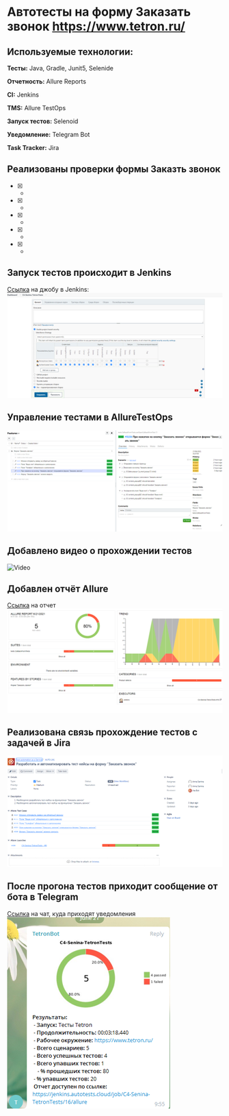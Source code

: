 # Автотесты на форму Заказать звонок https://www.tetron.ru/

## Используемые технологии:
**Тесты:** Java, Gradle, Junit5, Selenide

**Отчетность:** Allure Reports

**CI:** Jenkins

**TMS:** Allure TestOps

**Запуск тестов:** Selenoid
 
**Уведомление:** Telegram Bot

**Task Tracker:** Jira

## Реализованы проверки формы Заказть звонок
- [X] - 
- [X] - 
- [X] - 
- [X] - 
- [X] - 

## Запуск тестов происходит в Jenkins
[Ссылка](https://jenkins.autotests.cloud/job/C4-Senina-TetronTests/) на джобу в Jenkins: 
![Jenkins](src/test/resources/files/Jenkins.png)

## Управление тестами в AllureTestOps
![AllureTO](src/test/resources/files/AllureTestOps.png)

## Добавлено видео о прохождении тестов
![Video](src/test/resources/files/video.png)

## Добавлен отчёт Allure
[Ссылка](https://jenkins.autotests.cloud/job/C4-Senina-TetronTests/16/allure/) на отчет
![Allure](src/test/resources/files/AllureReport.png)

## Реализована связь прохождение тестов с задачей в Jira
![Jira](src/test/resources/files/Jira.png)

## После прогона тестов приходит сообщение от бота в Telegram
[Ссылка](https://t.me/joinchat/X76tUcthckFlZTIy) на чат, куда приходят уведомления 
![Telegram](src/test/resources/files/Telegram.png)

